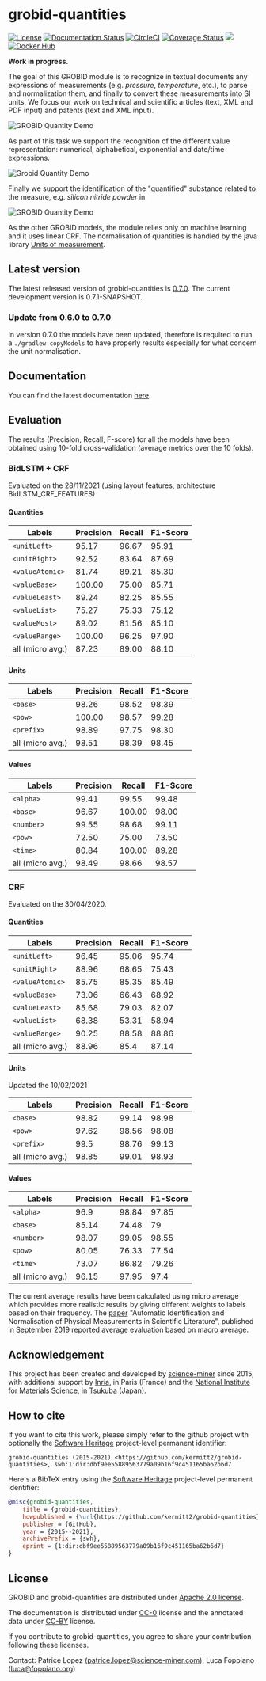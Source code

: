 # grobid-quantities

[![License](http://img.shields.io/:license-apache-blue.svg)](http://www.apache.org/licenses/LICENSE-2.0.html)
[![Documentation Status](https://readthedocs.org/projects/grobid-quantities/badge/?version=latest)](https://readthedocs.org/projects/grobid-quantities/?badge=latest)
[![CircleCI](https://circleci.com/gh/kermitt2/grobid-quantities.svg?style=svg)](https://circleci.com/gh/kermitt2/grobid-quantities)
[![Coverage Status](https://coveralls.io/repos/kermitt2/grobid-quantities/badge.svg)](https://coveralls.io/r/kermitt2/grobid-quantities)
[![](https://jitpack.io/v/kermitt2/grobid-quantities.svg)](https://jitpack.io/#kermitt2/grobid-quantities)
[![Docker Hub](https://img.shields.io/docker/pulls/lfoppiano/grobid-quantities.svg)](https://hub.docker.com/r/lfoppiano/grobid-quantities/ "Docker Pulls")

__Work in progress.__

The goal of this GROBID module is to recognize in textual documents any expressions of measurements (e.g. _pressure_, _temperature_, etc.), to parse and normalization them, and finally to convert these measurements into SI units. 
We focus our work on technical and scientific articles (text, XML and PDF input) and patents (text and XML input). 

![GROBID Quantity Demo](doc/img/Screenshot2.png)

As part of this task we support the recognition of the different value representation: numerical, alphabetical, exponential and date/time expressions. 

![Grobid Quantity Demo](doc/img/Screenshot7.png)

Finally we support the identification of the "quantified" substance related to the measure, e.g. _silicon nitride powder_ in 

![GROBID Quantity Demo](doc/img/Screenshot5.png)

As the other GROBID models, the module relies only on machine learning and it uses linear CRF. 
The normalisation of quantities is handled by the java library [Units of measurement](http://unitsofmeasurement.github.io/).  

## Latest version

The latest released version of grobid-quantities is [0.7.0](https://github.com/kermitt2/grobid-quantities/releases/tag/0.7.0). The current development version is 0.7.1-SNAPSHOT.

### Update from 0.6.0 to 0.7.0

In version 0.7.0 the models have been updated, therefore is required to run a `./gradlew copyModels` to have properly results especially for what concern the unit normalisation. 

## Documentation

You can find the latest documentation [here](http://grobid-quantities.readthedocs.io). 

## Evaluation
The results (Precision, Recall, F-score) for all the models have been obtained using 10-fold cross-validation (average metrics over the 10 folds). 

### BidLSTM + CRF 
Evaluated on the 28/11/2021 (using layout features, architecture BidLSTM_CRF_FEATURES)

#### Quantities

| Labels          | Precision  | Recall      |  F1-Score     |
|-----------------|------------|-------------|---------------|
| `<unitLeft>`    | 95.17      |  96.67      |  95.91      |    
| `<unitRight>`   | 92.52      |  83.64      |  87.69      |    
| `<valueAtomic>` | 81.74      |  89.21      |  85.30      |    
| `<valueBase>`   | 100.00     |  75.00      |  85.71      |     
| `<valueLeast>`  | 89.24      |  82.25      |  85.55      |    
| `<valueList>`   | 75.27      |  75.33      |  75.12      |  
| `<valueMost>`   | 89.02      |  81.56      |  85.10      |  
| `<valueRange>`  | 100.00     |  96.25      |  97.90      |  
| all (micro avg.)| 87.23      |  89.00      | 88.10       |      

#### Units

| Labels          | Precision  | Recall      |  F1-Score     |
|---------------- |------------|-------------|---------------|
| `<base>`        | 98.26      | 98.52       |  98.39        |    
| `<pow>`         | 100.00     | 98.57       |  99.28        |    
| `<prefix>`      | 98.89      | 97.75       |  98.30        |    
| all (micro avg.)| 98.51      |  98.39      |  98.45        |


#### Values

| Labels          | Precision  | Recall      |  F1-Score     |
|-----------------|------------|-------------|---------------|
| `<alpha>`       | 99.41     |   99.55     |   99.48      |    
| `<base>`        | 96.67     |   100.00     |  98.00       |    
| `<number>`      | 99.55     |   98.68     |   99.11      |    
| `<pow>`         | 72.50     |   75.00     |   73.50      |     
| `<time>`        | 80.84     |   100.00     |  89.28       |    
| all (micro avg.)| 98.49      |   98.66     |   98.57        |

### CRF
Evaluated on the 30/04/2020.

#### Quantities     

| Labels          | Precision  | Recall      |  F1-Score     |
|-----------------|------------|-------------|---------------|
| `<unitLeft>`    | 96.45      |   95.06     |   95.74       |    
| `<unitRight>`   | 88.96      |   68.65     |   75.43       |    
| `<valueAtomic>` | 85.75      |   85.35     |   85.49       |    
| `<valueBase>`   | 73.06      |   66.43     |   68.92       |     
| `<valueLeast>`  | 85.68      |   79.03     |   82.07       |    
| `<valueList>`   | 68.38      |   53.31     |   58.94       |  
| `<valueRange>`  | 90.25      |   88.58     |   88.86       |  
| all (micro avg.)| 88.96      |   85.4      |   87.14       |      

#### Units

Updated the 10/02/2021

| Labels          | Precision  | Recall      |  F1-Score     |
|---------------- |------------|-------------|---------------|
| `<base>`        | 98.82      | 99.14       |  98.98        |    
| `<pow>`         | 97.62      | 98.56       |  98.08        |    
| `<prefix>`      | 99.5       | 98.76       |  99.13        |    
| all (micro avg.)| 98.85      |  99.01      |  98.93        |

#### Values 

| Labels          | Precision  | Recall      |  F1-Score     |
|-----------------|------------|-------------|---------------|
| `<alpha>`       | 96.9       |   98.84     |   97.85       |    
| `<base>`        | 85.14      |   74.48     |   79          |    
| `<number>`      | 98.07      |   99.05     |   98.55       |    
| `<pow>`         | 80.05      |   76.33     |   77.54       |     
| `<time>`        | 73.07      |   86.82     |   79.26       |    
| all (micro avg.)| 96.15      |   97.95     |   97.4        |

The current average results have been calculated using micro average which provides more realistic results by giving different weights to labels based on their frequency.
The [paper](https://hal.inria.fr/hal-02294424) "Automatic Identification and Normalisation of Physical Measurements in Scientific Literature", published in September 2019 reported average evaluation based on macro average. 

## Acknowledgement 

This project has been created and developed by [science-miner](https://science-miner.com) since 2015, with additional support by [Inria](http://www.inria.fr), in Paris (France) and the [National Institute for Materials Science](http://www.nims.go.jp), in [Tsukuba](https://en.wikipedia.org/wiki/Tsukuba,_Ibaraki) (Japan).

## How to cite

If you want to cite this work, please simply refer to the github project with optionally the [Software Heritage](https://www.softwareheritage.org/) project-level permanent identifier:

```
grobid-quantities (2015-2021) <https://github.com/kermitt2/grobid-quantities>, swh:1:dir:dbf9ee55889563779a09b16f9c451165ba62b6d7
```

Here's a BibTeX entry using the [Software Heritage](https://www.softwareheritage.org/) project-level permanent identifier:

```bibtex
@misc{grobid-quantities,
    title = {grobid-quantities},
    howpublished = {\url{https://github.com/kermitt2/grobid-quantities}},
    publisher = {GitHub},
    year = {2015--2021},
    archivePrefix = {swh},
    eprint = {1:dir:dbf9ee55889563779a09b16f9c451165ba62b6d7}
}
```

## License

GROBID and grobid-quantities are distributed under [Apache 2.0 license](http://www.apache.org/licenses/LICENSE-2.0). 

The documentation is distributed under [CC-0](https://creativecommons.org/publicdomain/zero/1.0/) license and the annotated data under [CC-BY](https://creativecommons.org/licenses/by/4.0/) license.

If you contribute to grobid-quantities, you agree to share your contribution following these licenses. 

Contact: Patrice Lopez (<patrice.lopez@science-miner.com>), Luca Foppiano (<luca@foppiano.org>)
